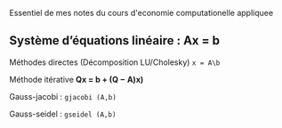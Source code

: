 Essentiel de mes notes du cours d'economie computationelle appliquee

## Système d’équations linéaire : Ax = b

Méthodes directes (Décomposition LU/Cholesky) `x = A\b`

Méthode itérative **Qx = b + (Q − A)x)**
  
  Gauss-jacobi : `gjacobi (A,b)`
  
  Gauss-seidel : `gseidel (A,b)`


